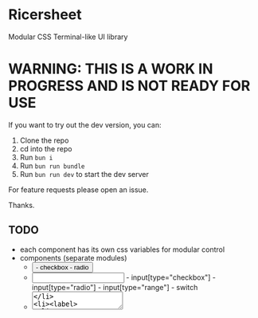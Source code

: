 # Ricersheet

Modular CSS Terminal-like UI library

# WARNING: THIS IS A WORK IN PROGRESS AND IS NOT READY FOR USE

If you want to try out the dev version, you can:
1. Clone the repo
2. cd into the repo
3. Run `bun i`
4. Run `bun run bundle`
5. Run `bun run dev` to start the dev server

For feature requests please open an issue.

Thanks.

## TODO

- each component has its own css variables for modular control
- components (separate modules)
  - <button>
      - checkbox
      - radio
  - <input>
      - input[type="checkbox"] 
      - input[type="radio"]
      - input[type="range"]
      - switch
  - <textarea>
  - <label>
  - <table>
  - <dialog>
      - popover (backdrop? + pointer events)
      - drawer / sheet
  - <select>
  - <details>
  - typography
  - tooltip (hover)
  - misc
    - badge (div[is-="badge"])
    - avatar (img[is-="avatar"])
    - card (div[is-="card"])
    - surface (div[is-="surface"], auto-surfacing utils)
    - skeleton (div[is-="skeleton])
- index.css (everything)
- CI lint/format checks
